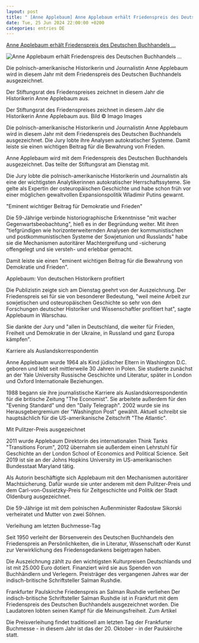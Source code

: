 ```yaml
---
layout: post
title: " [Anne Applebaum] Anne Applebaum erhält Friedenspreis des Deutschen Buchhandels ..."
date: Tue, 25 Jun 2024 22:00:00 +0200
categories: entries DE
---
```

[Anne Applebaum erhält Friedenspreis des Deutschen Buchhandels ...](https://www.hessenschau.de/kultur/anne-applebaum-erhaelt-friedenspreis-des-deutschen-buchhandels-2024-v1,friedenspreis-2024-buchhandel-100.html)

![Anne Applebaum erhält Friedenspreis des Deutschen Buchhandels ...](https://www.hessenschau.de/kultur/anne-applebaum-102~_t-1719304498034_v-16to9__retina.jpg)

Die polnisch-amerikanische Historikerin und Journalistin Anne Applebaum wird in diesem Jahr mit dem Friedenspreis des Deutschen Buchhandels ausgezeichnet.

Der Stiftungsrat des Friedenspreises zeichnet in diesem Jahr die Historikerin Anne Applebaum aus.

Der Stiftungsrat des Friedenspreises zeichnet in diesem Jahr die Historikerin Anne Applebaum aus. Bild © Imago Images

Die polnisch-amerikanische Historikerin und Journalistin Anne Applebaum wird in diesem Jahr mit dem Friedenspreis des Deutschen Buchhandels ausgezeichnet. Die Jury lobte ihre Analysen autokratischer Systeme. Damit leiste sie einen wichtigen Beitrag für die Bewahrung von Frieden.

Anne Applebaum wird mit dem Friedenspreis des Deutschen Buchhandels ausgezeichnet. Das teilte der Stiftungsrat am Dienstag mit.

Die Jury lobte die polnisch-amerikanische Historikerin und Journalistin als eine der wichtigsten Analytikerinnen autokratischer Herrschaftssyteme. Sie gelte als Expertin der osteuropäischen Geschichte und habe schon früh vor einer möglichen gewaltvollen Expansionspolitik Wladimir Putins gewarnt.

"Eminent wichtiger Beitrag für Demokratie und Frieden"

Die 59-Jährige verbinde historiographische Erkenntnisse "mit wacher Gegenwartsbeobachtung", hieß es in der Begründung weiter. Mit ihren "tiefgründigen wie horizonterweiternden Analysen der kommunistischen und postkommunistischen Systeme der Sowjetunion und Russlands" habe sie die Mechanismen autoritärer Machtergreifung und -sicherung offengelegt und sie versteh- und erlebbar gemacht.

Damit leiste sie einen "eminent wichtigen Beitrag für die Bewahrung von Demokratie und Frieden".

Applebaum: Von deutschen Historikern profitiert

Die Publizistin zeigte sich am Dienstag geehrt von der Auszeichnung. Der Friedenspreis sei für sie von besonderer Bedeutung, "weil meine Arbeit zur sowjetischen und osteuropäischen Geschichte so sehr von den Forschungen deutscher Historiker und Wissenschaftler profitiert hat", sagte Applebaum in Warschau.

Sie dankte der Jury und "allen in Deutschland, die weiter für Frieden, Freiheit und Demokratie in der Ukraine, in Russland und ganz Europa kämpfen".

Karriere als Auslandskorrespondentin

Anne Applebaum wurde 1964 als Kind jüdischer Eltern in Washington D.C. geboren und lebt seit mittlerweile 30 Jahren in Polen. Sie studierte zunächst an der Yale University Russische Geschichte und Literatur, später in London und Oxford Internationale Beziehungen.

1988 begann sie ihre journalistische Karriere als Auslandskorrespondentin für die britische Zeitung "The Economist". Sie arbeitete außerdem für den "Evening Standard" und den "Daily Telegraph". 2002 wurde sie ins Herausgebergremium der "Washington Post" gewählt. Aktuell schreibt sie hauptsächlich für die US-amerikanische Zeitschrift "The Atlantic".

Mit Pulitzer-Preis ausgezeichnet

2011 wurde Applebaum Direktorin des internationalen Think Tanks "Transitions Forum", 2012 übernahm sie außerdem einen Lehrstuhl für Geschichte an der London School of Economics and Political Science. Seit 2019 ist sie an der Johns Hopkins University im US-amerikanischen Bundesstaat Maryland tätig.

Als Autorin beschäftigte sich Applebaum mit den Mechanismen autoritärer Machtsicherung. Dafür wurde sie unter anderem mit dem Pulitzer-Preis und dem Carl-von-Ossietzky-Preis für Zeitgeschichte und Politik der Stadt Oldenburg ausgezeichnet.

Die 59-Jährige ist mit dem polnischen Außenminister Radosław Sikorski verheiratet und Mutter von zwei Söhnen.

Verleihung am letzten Buchmesse-Tag

Seit 1950 verleiht der Börsenverein des Deutschen Buchhandels den Friedenspreis an Persönlichkeiten, die in Literatur, Wissenschaft oder Kunst zur Verwirklichung des Friedensgedankens beigetragen haben.

Die Auszeichnung zählt zu den wichtigsten Kulturpreisen Deutschlands und ist mit 25.000 Euro dotiert. Finanziert wird sie aus Spenden von Buchhändlern und Verlegern. Preisträger des vergangenen Jahres war der indisch-britische Schriftsteller Salman Rushdie.

Frankfurter Paulskirche Friedenspreis an Salman Rushdie verliehen Der indisch-britische Schriftsteller Salman Rushdie ist in Frankfurt mit dem Friedenspreis des Deutschen Buchhandels ausgezeichnet worden. Die Laudatoren lobten seinen Kampf für die Meinungsfreiheit. Zum Artikel

Die Preisverleihung findet traditionell am letzten Tag der Frankfurter Buchmesse - in diesem Jahr ist das der 20. Oktober - in der Paulskirche statt.

